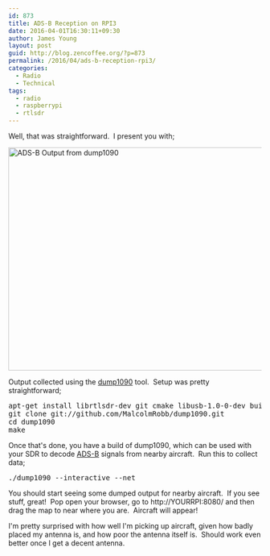 ```yaml
---
id: 873
title: ADS-B Reception on RPI3
date: 2016-04-01T16:30:11+09:30
author: James Young
layout: post
guid: http://blog.zencoffee.org/?p=873
permalink: /2016/04/ads-b-reception-rpi3/
categories:
  - Radio
  - Technical
tags:
  - radio
  - raspberrypi
  - rtlsdr
---
```

Well, that was straightforward.  I present you with;

<a href="https://i0.wp.com/blog.zencoffee.org/wp-content/uploads/2016/04/mapview.png" rel="attachment wp-att-874"><img class="aligncenter size-full wp-image-874" src="https://i0.wp.com/blog.zencoffee.org/wp-content/uploads/2016/04/mapview.png?resize=840%2C443" alt="ADS-B Output from dump1090" width="840" height="443" srcset="https://i0.wp.com/blog.zencoffee.org/wp-content/uploads/2016/04/mapview.png?w=915&ssl=1 915w, https://i0.wp.com/blog.zencoffee.org/wp-content/uploads/2016/04/mapview.png?resize=300%2C158&ssl=1 300w, https://i0.wp.com/blog.zencoffee.org/wp-content/uploads/2016/04/mapview.png?resize=768%2C405&ssl=1 768w" sizes="(max-width: 709px) 85vw, (max-width: 909px) 67vw, (max-width: 1362px) 62vw, 840px" data-recalc-dims="1" /></a>

Output collected using the [dump1090](http://www.satsignal.eu/raspberry-pi/dump1090.html) tool.  Setup was pretty straightforward;

<pre>apt-get install librtlsdr-dev git cmake libusb-1.0-0-dev build-essential
git clone git://github.com/MalcolmRobb/dump1090.git
cd dump1090
make</pre>

Once that's done, you have a build of dump1090, which can be used with your SDR to decode [ADS-B](http://www.sprut.de/electronic/pic/projekte/adsb/adsb_en.html) signals from nearby aircraft.  Run this to collect data;

<pre>./dump1090 --interactive --net</pre>

You should start seeing some dumped output for nearby aircraft.  If you see stuff, great!  Pop open your browser, go to http://YOURRPI:8080/ and then drag the map to near where you are.  Aircraft will appear!

I'm pretty surprised with how well I'm picking up aircraft, given how badly placed my antenna is, and how poor the antenna itself is.  Should work even better once I get a decent antenna.